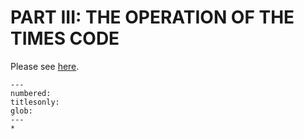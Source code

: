 # PART III: THE OPERATION OF THE TIMES CODE

Please see [here](https://github.com/etsap-TIMES/TIMES_Documentation/blob/master/Documentation_for_the_TIMES_Model-Part-III.pdf).

```{toctree}
---
numbered:
titlesonly:
glob:
---
*
```
